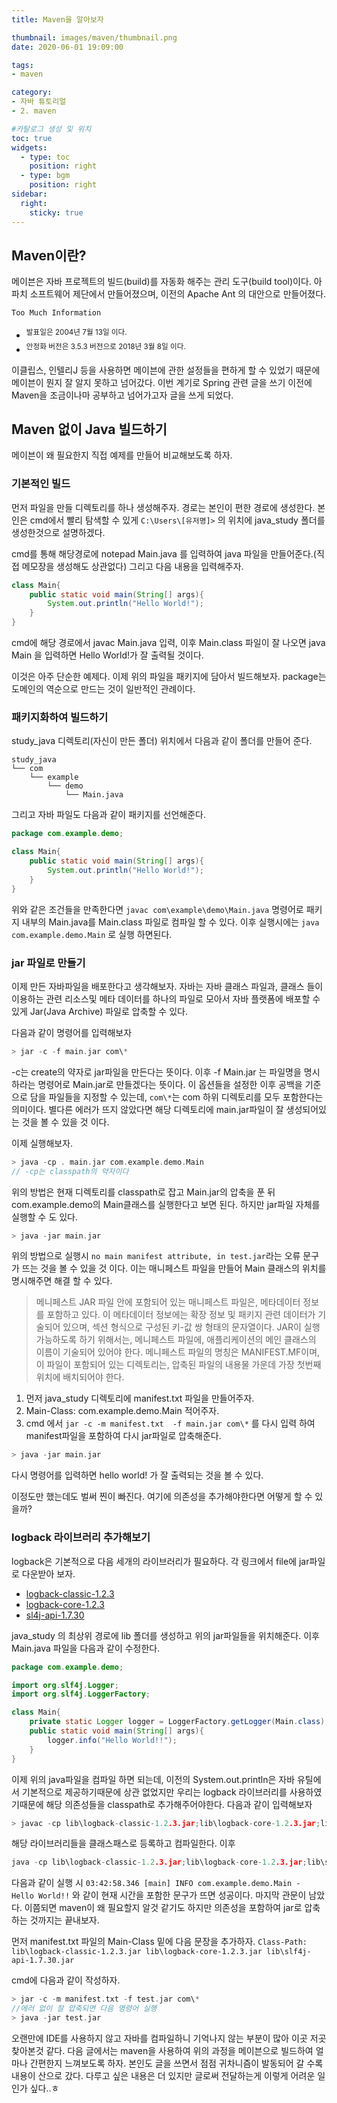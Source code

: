 ```yaml
---
title: Maven을 알아보자

thumbnail: images/maven/thumbnail.png
date: 2020-06-01 19:09:00

tags: 
- maven

category:
- 자바 튜토리얼
- 2. maven

#카탈로그 생성 및 위치
toc: true
widgets:
  - type: toc
    position: right
  - type: bgm
    position: right
sidebar:
  right:
    sticky: true
---
```


## Maven이란?
메이븐은 자바 프로젝트의 빌드(build)를 자동화 해주는 관리 도구(build tool)이다.<!-- more -->  아파치 소프트웨어 제단에서 만들어졌으며,      이전의 Apache Ant 의 대안으로 만들어졌다. 

`Too Much Information`
- <sup>발표일은 2004년 7월 13일 이다.</sup>
- <sup>안정화 버전은 3.5.3 버전으로 2018년 3월 8일 이다.</sup>

이클립스, 인텔리J 등을 사용하면 메이븐에 관한 설정들을 편하게 할 수 있었기 때문에 메이븐이 뭔지 잘 알지 못하고 넘어갔다. 이번 계기로 Spring 관련 글을 쓰기 이전에 Maven을 조금이나마 공부하고 넘어가고자 글을 쓰게 되었다.

## Maven 없이 Java 빌드하기
메이븐이 왜 필요한지 직접 예제를 만들어 비교해보도록 하자.

### 기본적인 빌드
먼저 파일을 만들 디렉토리를 하나 생성해주자. 경로는 본인이 편한 경로에 생성한다. 본인은 cmd에서 빨리 탐색할 수 있게 `C:\Users\[유저명]>` 의 위치에 java_study 폴더를 생성한것으로 설명하겠다.

cmd를 통해 해당경로에 notepad Main.java 를 입력하여 java 파일을 만들어준다.(직접 메모장을 생성해도 상관없다) 그리고 다음 내용을 입력해주자.

```java
class Main{
    public static void main(String[] args){
        System.out.println("Hello World!");
    }
}
```

cmd에 해당 경로에서 javac Main.java 입력, 이후 Main.class 파일이 잘 나오면 java Main 을 입력하면 Hello World!가 잘 출력될 것이다. 

이것은 아주 단순한 예제다. 이제 위의 파일을 패키지에 담아서 빌드해보자. package는 도메인의 역순으로 만드는 것이 일반적인 관례이다.

### 패키지화하여 빌드하기
study_java 디렉토리(자신이 만든 폴더) 위치에서 다음과 같이 폴더를 만들어 준다.
```
study_java
└── com
    └── example
        └── demo
            └── Main.java
```

그리고 자바 파일도 다음과 같이 패키지를 선언해준다.
```java
package com.example.demo;

class Main{
    public static void main(String[] args){
        System.out.println("Hello World!");
    }
}
```

위와 같은 조건들을 만족한다면 `javac com\example\demo\Main.java` 명령어로 패키지 내부의 Main.java를 Main.class 파일로 컴파일 할 수 있다. 이후 실행시에는 `java com.example.demo.Main` 로 실행 하면된다.

### jar 파일로 만들기
이제 만든 자바파일을 배포한다고 생각해보자. 자바는 자바 클래스 파일과, 클래스 들이 이용하는 관련 리소스및 메타 데이터를 하나의 파일로 모아서 자바 플랫폼에 배포할 수 있게 Jar(Java Archive) 파일로 압축할 수 있다.

다음과 같이 명령어를 입력해보자
```c
> jar -c -f main.jar com\*
```
-c는 create의 약자로 jar파일을 만든다는 뜻이다. 이후 -f Main.jar 는 파일명을 명시하라는 명령어로 Main.jar로 만들겠다는 뜻이다. 이 옵션들을 설정한 이후 공백을 기준으로 담을 파일들을 지정할 수 있는데, `com\*`는 com 하위 디렉토리를 모두 포함한다는 의미이다. 별다른 에러가 뜨지 않았다면 해당 디렉토리에 main.jar파일이 잘 생성되어있는 것을 볼 수 있을 것 이다.

이제 실행해보자.
```c
> java -cp . main.jar com.example.demo.Main
// -cp는 classpath의 약자이다 
```

위의 방법은 현재 디렉토리를 classpath로 잡고 Main.jar의 압축을 푼 뒤 com.example.demo의 Main클래스를 실행한다고 보면 된다. 하지만 jar파일 자체를 실행할 수 도 있다.
```c
> java -jar main.jar
```

위의 방법으로 실행시 `no main manifest attribute, in test.jar`라는 오류 문구가 뜨는 것을 볼 수 있을 것 이다. 이는 매니페스트 파일을 만들어 Main 클래스의 위치를 명시해주면 해결 할 수 있다.

> 메니페스트
> JAR 파일 안에 포함되어 있는 매니페스트 파일은, 메타데이터 정보를 포함하고 있다. 이 메타데이터 정보에는 확장 정보 및 패키지 관련 데이터가 기술되어 있으며, 섹션 형식으로 구성된 키-값 쌍 형태의 문자열이다. JAR이 실행 가능하도록 하기 위해서는, 메니페스트 파일에, 애플리케이션의 메인 클래스의 이름이 기술되어 있어야 한다. 메니페스트 파일의 명칭은 MANIFEST.MF이며, 이 파일이 포함되어 있는 디렉토리는, 압축된 파일의 내용물 가운데 가장 첫번째 위치에 배치되어야 한다.

1. 먼저 java_study 디렉토리에 manifest.txt 파일을 만들어주자.
2. Main-Class: com.example.demo.Main 적어주자.
3. cmd 에서 `jar -c -m manifest.txt  -f main.jar com\*` 를 다시 입력 하여 manifest파일을 포함하여 다시 jar파일로 압축해준다.

```c
> java -jar main.jar
```
다시 명령어를 입력하면 hello world! 가 잘 출력되는 것을 볼 수 있다.

이정도만 했는데도 벌써 찐이 빠진다. 여기에 의존성을 추가해야한다면 어떻게 할 수 있을까?

### logback 라이브러리 추가해보기
logback은 기본적으로 다음 세개의 라이브러리가 필요하다. 각 링크에서 file에 jar파일로 다운받아 보자.
- [logback-classic-1.2.3](https://mvnrepository.com/artifact/ch.qos.logback/logback-classic/1.2.3)
- [logback-core-1.2.3](https://mvnrepository.com/artifact/ch.qos.logback/logback-core/1.2.3)
- [sl4j-api-1.7.30](https://mvnrepository.com/artifact/org.slf4j/slf4j-api/1.7.30)

java_study 의 최상위 경로에 lib 폴더를 생성하고 위의 jar파일들을 위치해준다. 이후 Main.java 파일을 다음과 같이 수정한다.
```java
package com.example.demo;

import org.slf4j.Logger;
import org.slf4j.LoggerFactory;

class Main{
	private static Logger logger = LoggerFactory.getLogger(Main.class);
	public static void main(String[] args){
		logger.info("Hello World!!");
	}
}
```

이제 위의 java파일을 컴파일 하면 되는데, 이전의 System.out.println은 자바 유틸에서 기본적으로 제공하기때문에 상관 없었지만 우리는 logback 라이브러리를 사용하였기때문에 해당 의존성들을 classpath로 추가해주어야한다. 다음과 같이 입력해보자

```c
> javac -cp lib\logback-classic-1.2.3.jar;lib\logback-core-1.2.3.jar;lib\slf4j-api-1.7.30.jar com\example\demo\Main.java
```
해당 라이브러리들을 클래스패스로 등록하고 컴파일한다. 이후

```c
java -cp lib\logback-classic-1.2.3.jar;lib\logback-core-1.2.3.jar;lib\slf4j-api-1.7.30.jar;. com.example.demo.Main
```
다음과 같이 실행 시 `03:42:58.346 [main] INFO com.example.demo.Main - Hello World!!` 와 같이 현재 시간을 포함한 문구가 뜨면 성공이다. 마지막 관문이 남았다. 이쯤되면 maven이 왜 필요할지 알것 같기도 하지만 의존성을 포함하여 jar로 압축하는 것까지는 끝내보자.

먼저 manifest.txt 파일의 Main-Class 밑에 다음 문장을 추가하자.
`Class-Path: lib\logback-classic-1.2.3.jar lib\logback-core-1.2.3.jar lib\slf4j-api-1.7.30.jar`

cmd에 다음과 같이 작성하자.
```c
> jar -c -m manifest.txt -f test.jar com\*
//에러 없이 잘 압축되면 다음 명령어 실행
> java -jar test.jar
```

오랜만에 IDE를 사용하지 않고 자바를 컴파일하니 기억나지 않는 부분이 많아 이곳 저곳 찾아본것 같다. 다음 글에서는 maven을 사용하여 위의 과정을 메이븐으로 빌드하여 얼마나 간편한지 느껴보도록 하자. 본인도 글을 쓰면서 점점 귀차니즘이 발동되어 갈 수록 내용이 산으로 갔다. 다루고 싶은 내용은 더 있지만 글로써 전달하는게 이렇게 어려운 일인가 싶다..ㅎ



